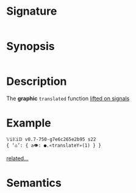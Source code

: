 # Signature
```vikid-signature
```

# Synopsis
```vikid-synopsis
```

# Description
The __graphic__ `translated` function [lifted on signals](/refman/concepts/pure_functions)

# Example
```vikid-script
𝕍i𝕂i𝔻 v0.7-750-g7e6c265e2b95 s22
{ ‘⌂’: { a👁: ●.«translateY»(1) } }
```


[related...](https://en.wikipedia.org/wiki/Translation_(geometry))

# Semantics